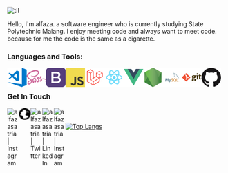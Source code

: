 ![til](https://media1.tenor.com/images/c07a0e54601516dbf8b399832636507a/tenor.gif?itemid=13765417)


Hello, I'm alfaza. a software engineer who is currently studying State Polytechnic Malang. I enjoy meeting code and always want to meet code. because for me the code is the same as a cigarette.

### Languages and Tools:

[<img align="left" alt="Visual Studio Code" width="45px" src="https://raw.githubusercontent.com/github/explore/80688e429a7d4ef2fca1e82350fe8e3517d3494d/topics/visual-studio-code/visual-studio-code.png" />][vscode]
[<img align="left" alt="Sass" width="45px" src="https://raw.githubusercontent.com/github/explore/80688e429a7d4ef2fca1e82350fe8e3517d3494d/topics/sass/sass.png" />][sass]
[<img align="left" alt="Bootstrap" width="45px" src="https://raw.githubusercontent.com/github/explore/80688e429a7d4ef2fca1e82350fe8e3517d3494d/topics/bootstrap/bootstrap.png" />][bootstrap]
[<img align="left" alt="JavaScript" width="45px" src="https://raw.githubusercontent.com/github/explore/80688e429a7d4ef2fca1e82350fe8e3517d3494d/topics/javascript/javascript.png" />][javascript]
[<img align="left" alt="Laravel" width="45px" src="https://raw.githubusercontent.com/github/explore/80688e429a7d4ef2fca1e82350fe8e3517d3494d/topics/laravel/laravel.png" />][laravel]
[<img align="left" alt="React" width="45px" src="https://raw.githubusercontent.com/github/explore/80688e429a7d4ef2fca1e82350fe8e3517d3494d/topics/react/react.png" />][react]
[<img align="left" alt="Vue" width="45px" src="https://raw.githubusercontent.com/github/explore/e94815998e4e0713912fed477a1f346ec04c3da2/topics/vue/vue.png" />][vue]
[<img align="left" alt="Node.js" width="45px" src="https://raw.githubusercontent.com/github/explore/80688e429a7d4ef2fca1e82350fe8e3517d3494d/topics/nodejs/nodejs.png" />][nodejs]
[<img align="left" alt="MySQL" width="45px" src="https://raw.githubusercontent.com/github/explore/80688e429a7d4ef2fca1e82350fe8e3517d3494d/topics/mysql/mysql.png" />][mysql]
[<img align="left" alt="Git" width="45px" src="https://raw.githubusercontent.com/github/explore/80688e429a7d4ef2fca1e82350fe8e3517d3494d/topics/git/git.png" />][git]
[<img align="left" alt="GitHub" width="45px" src="https://raw.githubusercontent.com/github/explore/78df643247d429f6cc873026c0622819ad797942/topics/github/github.png" />][github]
<br></br>
### Get In Touch

[<img align="left" alt="alfazasatria | Instagram" width="27px" src="https://cdn.jsdelivr.net/npm/simple-icons@v3/icons/gmail.svg" />][gmail]
[<img align="left" alt="alfazasatria" width="27px" src="https://raw.githubusercontent.com/iconic/open-iconic/master/svg/globe.svg" />][website]
[<img align="left" alt="alfazasatria | Twitter" width="27px" src="https://cdn.jsdelivr.net/npm/simple-icons@v3/icons/twitter.svg" />][twitter]
[<img align="left" alt="alfazasatria | LinkedIn" width="27px" src="https://cdn.jsdelivr.net/npm/simple-icons@v3/icons/linkedin.svg" />][linkedin]
[<img align="left" alt="alfazasatria | Instagram" width="27px" src="https://cdn.jsdelivr.net/npm/simple-icons@v3/icons/instagram.svg" />][instagram]

<br></br>
[![Top Langs](https://github-readme-stats.vercel.app/api/top-langs/?username=alfazasatria&layout=compact)](https://github.com/anuraghazra/github-readme-stats)

[website]: alfazasatria.github.io
[linkedin]: https://www.linkedin.com/in/alfaza-satria-2b1411192/ 
[Instagram]: https://www.instagram.com/alfazasatria/
[gmail]: alfazasatria8@gmail.com
[twitter]: https://twitter.com/SatriaAlfaza
[laravel]: https://laravel.com/
[vscode]: https://code.visualstudio.com/
[sass]: https://sass-lang.com/
[vue]: https://vuejs.org/
[react]: https://reactjs.org/
[javascript]: https://www.javascript.com/
[nodejs]: https://nodejs.org/en/
[mysql]: https://www.mysql.com/
[git]: https://git-scm.com/
[github]: https://github.com/AlfazaSatria
[bootstrap]: https://v5.getbootstrap.com/

